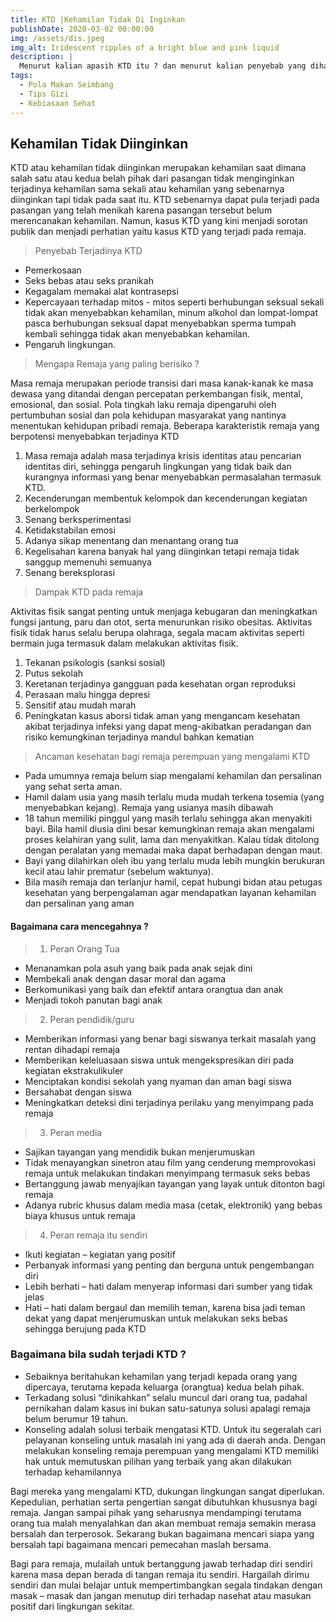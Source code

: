 ```yaml
---
title: KTD |Kehamilan Tidak Di Inginkan 
publishDate: 2020-03-02 00:00:00
img: /assets/dis.jpeg
img_alt: Iridescent ripples of a bright blue and pink liquid
description: |
  Menurut kalian apasih KTD itu ? dan menurut kalian penyebab yang dihasilkan dari hal itu apa sih ? Kepoin Yukk
tags:
  - Pola Makan Seimbang
  - Tips Gizi
  - Kebiasaan Sehat
---
```


## Kehamilan Tidak Diinginkan


KTD atau kehamilan tidak diinginkan merupakan kehamilan saat dimana salah satu atau kedua belah pihak dari pasangan tidak menginginkan terjadinya kehamilan sama sekali atau kehamilan yang sebenarnya diinginkan tapi tidak pada saat itu. KTD sebenarnya dapat pula terjadi pada pasangan yang telah menikah karena pasangan tersebut belum merencanakan kehamilan. Namun, kasus KTD yang kini menjadi sorotan publik dan menjadi perhatian yaitu kasus KTD yang terjadi pada remaja.


> Penyebab Terjadinya KTD

- Pemerkosaan
- Seks bebas atau seks pranikah
- Kegagalam memakai alat kontrasepsi
- Kepercayaan terhadap mitos - mitos seperti  berhubungan seksual sekali tidak akan menyebabkan kehamilan, minum alkohol dan lompat-lompat pasca berhubungan seksual dapat menyebabkan sperma tumpah kembali sehingga tidak akan menyebabkan kehamilan.
- Pengaruh lingkungan.

> Mengapa Remaja yang paling berisiko ?

Masa remaja merupakan periode transisi dari masa kanak-kanak ke masa dewasa yang ditandai dengan percepatan perkembangan fisik, mental, emosional, dan sosial. Pola tingkah laku remaja dipengaruhi oleh pertumbuhan sosial dan pola kehidupan masyarakat yang nantinya menentukan kehidupan pribadi remaja. Beberapa karakteristik remaja yang berpotensi menyebabkan terjadinya KTD

1. Masa remaja adalah masa terjadinya krisis identitas atau pencarian identitas diri, sehingga pengaruh lingkungan yang tidak baik dan kurangnya informasi yang benar menyebabkan permasalahan termasuk KTD.
2. Kecenderungan membentuk kelompok dan kecenderungan kegiatan berkelompok
3. Senang berksperimentasi
4. Ketidakstabilan emosi
5. Adanya sikap menentang dan menantang orang tua
6. Kegelisahan karena banyak hal yang diinginkan tetapi remaja tidak sanggup memenuhi semuanya
7. Senang bereksplorasi

> Dampak KTD pada remaja 

Aktivitas fisik sangat penting untuk menjaga kebugaran dan meningkatkan
fungsi jantung, paru dan otot, serta menurunkan risiko obesitas. Aktivitas
fisik tidak harus selalu berupa olahraga, segala macam aktivitas seperti
bermain juga termasuk dalam melakukan aktivitas fisik.

1. Tekanan psikologis (sanksi sosial)
2. Putus sekolah
3. Keretanan terjadinya gangguan pada kesehatan organ reproduksi
4. Perasaan malu hingga depresi
5. Sensitif atau mudah marah
6. Peningkatan kasus aborsi tidak aman yang mengancam kesehatan akibat terjadinya infeksi yang dapat meng-akibatkan peradangan dan risiko kemungkinan terjadinya mandul bahkan kematian


> Ancaman kesehatan bagi remaja perempuan yang mengalami KTD

- Pada umumnya remaja belum siap mengalami kehamilan dan persalinan yang sehat serta aman.
- Hamil dalam usia yang masih terlalu muda mudah terkena tosemia (yang menyebabkan kejang). Remaja yang usianya masih dibawah
- 18 tahun memiliki pinggul yang masih terlalu sehingga akan menyakiti bayi. Bila hamil diusia dini besar kemungkinan remaja akan mengalami proses kelahiran yang sulit, lama dan menyakitkan. Kalau tidak ditolong dengan peralatan yang memadai maka dapat berhadapan dengan maut.
- Bayi yang dilahirkan oleh ibu yang terlalu muda lebih mungkin berukuran kecil atau lahir prematur (sebelum waktunya).
- Bila masih remaja dan terlanjur hamil, cepat hubungi bidan atau petugas kesehatan yang berpengalaman agar mendapatkan layanan kehamilan dan persalinan yang aman

#### Bagaimana cara mencegahnya ?

> 1. Peran Orang Tua
- Menanamkan pola asuh yang baik pada anak sejak dini
- Membekali anak dengan dasar moral dan agama
- Berkomunikasi yang baik dan efektif antara orangtua dan anak
- Menjadi tokoh panutan bagi anak

> 2. Peran pendidik/guru
- Memberikan informasi yang benar bagi siswanya terkait masalah yang rentan dihadapi remaja
- Memberikan keleluasaan siswa untuk mengekspresikan diri pada kegiatan ekstrakulikuler
- Menciptakan kondisi sekolah yang nyaman dan aman bagi siswa
- Bersahabat dengan siswa
- Meningkatkan deteksi dini terjadinya perilaku yang menyimpang pada remaja

> 3. Peran media
- Sajikan tayangan yang mendidik bukan menjerumuskan
- Tidak menayangkan sinetron atau film yang cenderung memprovokasi remaja untuk melakukan tindakan menyimpang termasuk seks bebas
- Bertanggung jawab menyajikan tayangan yang layak untuk ditonton bagi remaja
- Adanya rubric khusus dalam media masa (cetak, elektronik) yang bebas biaya khusus untuk remaja
> 4.  Peran remaja itu sendiri
- Ikuti kegiatan – kegiatan yang positif
- Perbanyak informasi yang penting dan berguna untuk pengembangan diri
- Lebih berhati – hati dalam menyerap informasi dari sumber yang tidak jelas
- Hati – hati dalam bergaul dan memilih teman, karena bisa jadi teman dekat yang dapat menjerumuskan untuk melakukan seks bebas sehingga berujung pada KTD

### Bagaimana bila sudah terjadi KTD ?
- Sebaiknya beritahukan kehamilan yang terjadi kepada orang yang dipercaya, terutama kepada keluarga (orangtua) kedua belah pihak.
- Terkadang solusi “dinikahkan” selalu muncul dari orang tua, padahal pernikahan dalam kasus ini bukan satu-satunya solusi apalagi remaja belum berumur 19 tahun.
- Konseling adalah solusi terbaik mengatasi KTD. Untuk itu segeralah cari pelayanan konseling untuk masalah ini yang ada di daerah anda. Dengan melakukan konseling remaja perempuan yang mengalami KTD memiliki hak untuk memutuskan pilihan yang terbaik yang akan dilakukan terhadap kehamilannya

Bagi mereka yang mengalami KTD, dukungan lingkungan sangat diperlukan. Kepedulian, perhatian serta pengertian sangat dibutuhkan khususnya bagi remaja. Jangan sampai pihak yang seharusnya mendampingi terutama orang tua malah menyalahkan dan akan membuat remaja semakin merasa bersalah dan terperosok. Sekarang bukan bagaimana mencari siapa yang bersalah tapi bagaimana mencari pemecahan maslah bersama.

Bagi para remaja, mulailah untuk bertanggung jawab terhadap diri sendiri karena masa depan berada di tangan remaja itu sendiri. Hargailah dirimu sendiri dan mulai belajar untuk mempertimbangkan segala tindakan dengan masak – masak dan jangan menutup diri terhadap nasehat atau masukan positif dari lingkungan sekitar.